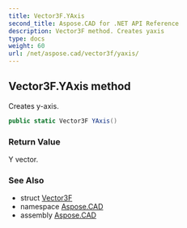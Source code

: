 ```yaml
---
title: Vector3F.YAxis
second_title: Aspose.CAD for .NET API Reference
description: Vector3F method. Creates yaxis
type: docs
weight: 60
url: /net/aspose.cad/vector3f/yaxis/
---
```

## Vector3F.YAxis method

Creates y-axis.

```csharp
public static Vector3F YAxis()
```

### Return Value

Y vector.

### See Also

* struct [Vector3F](../)
* namespace [Aspose.CAD](../../vector3f/)
* assembly [Aspose.CAD](../../../)


